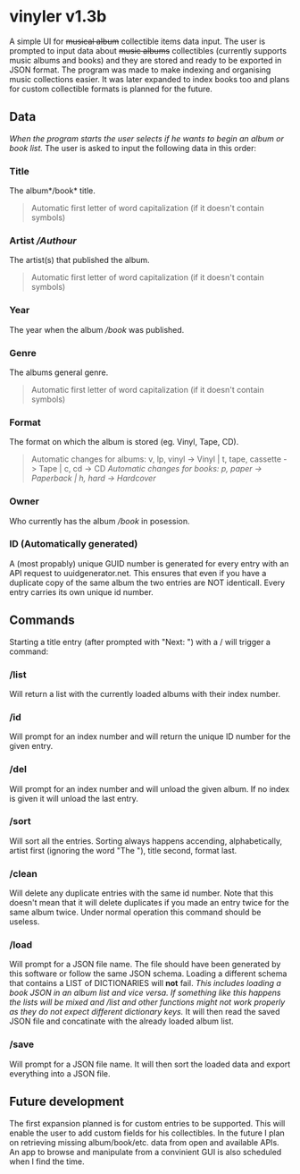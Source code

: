 # vinyler v1.3b
A simple UI for ~~musical album~~ collectible items data input. The user is prompted to input data about ~~music albums~~ collectibles (currently supports music albums and books) and they are stored and ready to be exported in JSON format. The program was made to make indexing and organising music collections easier. It was later expanded to index books too and plans for custom collectible formats is planned for the future.

## Data
*When the program starts the user selects if he wants to begin an album or book list.* The user is asked to input the following data in this order:
  ### Title
  The album*/book* title.
  > Automatic first letter of word capitalization (if it doesn't contain symbols)
  ### Artist */Authour*
  The artist(s) that published the album.
  > Automatic first letter of word capitalization (if it doesn't contain symbols)
  ### Year
  The year when the album */book* was published.
  ### Genre
  The albums general genre.
  > Automatic first letter of word capitalization (if it doesn't contain symbols)
  ### Format
  The format on which the album is stored (eg. Vinyl, Tape, CD).
  > Automatic changes for albums: v, lp, vinyl -> Vinyl | t, tape, cassette -> Tape | c, cd -> CD
  > *Automatic changes for books: p, paper -> Paperback | h, hard -> Hardcover*
  ### Owner
  Who currently has the album */book* in posession.
  ### ID (Automatically generated)
  A (most propably) unique GUID number is generated for every entry with an API request to uuidgenerator.net. This ensures that even if you have a duplicate copy of the same album the two entries are NOT identicall. Every entry carries its own unique id number.

## Commands
Starting a title entry (after prompted with "Next: ") with a / will trigger a command:
  ### /list
  Will return a list with the currently loaded albums with their index number.
  ### /id
  Will prompt for an index number and will return the unique ID number for the given entry.
  ### /del
  Will prompt for an index number and will unload the given album. If no index is given it will unload the last entry.
  ### /sort
  Will sort all the entries. Sorting always happens accending, alphabetically, artist first (ignoring the word "The "), title second, format last.
  ### /clean
  Will delete any duplicate entries with the same id number. Note that this doesn't mean that it will delete duplicates if you made an entry twice for the same album twice. Under normal operation this command should be useless.
  ### /load
  Will prompt for a JSON file name. The file should have been generated by this software or follow the same JSON schema. Loading a different schema that contains a LIST of DICTIONARIES will **not** fail. *This includes loading a book JSON in an album list and vice versa. If something like this happens the lists will be mixed and /list and other functions might not work properly as they do not expect different dictionary keys.* It will then read the saved JSON file and concatinate with the already loaded album list.
  ### /save
  Will prompt for a JSON file name. It will then sort the loaded data and export everything into a JSON file.

## Future development
The first expansion planned is for custom entries to be supported. This will enable the user to add custom fields for his collectibles. In the future I plan on retrieving missing album/book/etc. data from open and available APIs. An app to browse and manipulate from a convinient GUI is also scheduled when I find the time.
